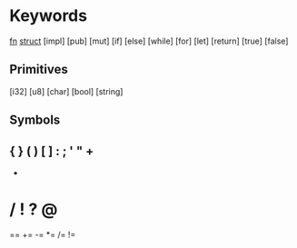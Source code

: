 # Keywords

[fn](docs/kw/if.md)
[struct](docs/kw/struct.md)
[impl]
[pub]
[mut]
[if]
[else]
[while]
[for]
[let]
[return]
[true]
[false]

## Primitives
[i32]
[u8]
[char]
[bool]
[string]

## Symbols

{ }
( )
[ ]
:
;
'
"
+
-
*
/
!
?
@
=
==
+=
-=
*=
/=
!=

